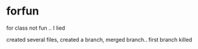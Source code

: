 # forfun
for class not fun .. I lied

created several files, created a branch, merged branch.. first branch killed
